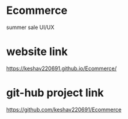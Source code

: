 # Ecommerce
summer sale UI/UX

# website link
https://keshav220691.github.io/Ecommerce/

# git-hub project link
https://github.com/keshav220691/Ecommerce